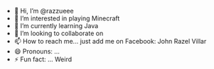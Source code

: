 - 👋 Hi, I’m @razzueee
- 👀 I’m interested in playing Minecraft 
- 🌱 I’m currently learning Java
- 💞️ I’m looking to collaborate on
- 📫 How to reach me... just add me on Facebook: John Razel Villar
- 😄 Pronouns: ...
- ⚡ Fun fact: ... Weird 

<!---
razzueee/razzueee is a ✨ special ✨ repository because its `README.md` (this file) appears on your GitHub profile.
You can click the Preview link to take a look at your changes.
--->
